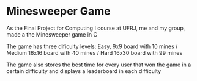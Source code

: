 # Minesweeper Game
As the Final Project for Computing I course at UFRJ, me and my group, made a the Minesweeper game in C

The game has three dificulty levels: Easy, 9x9 board with 10 mines / Medium 16x16 board with 40 mines / Hard 16x30 board with 99 mines

The game also stores the best time for every user that won the game in a certain difficulty and displays a leaderboard in each difficulty


